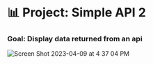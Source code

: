 # 📊 Project: Simple API 2

### Goal: Display data returned from an api

![Screen Shot 2023-04-09 at 4 37 04 PM](https://user-images.githubusercontent.com/126643073/230796644-70b227dc-0d5c-4d71-91e5-dfcc9a27a7a6.png)


